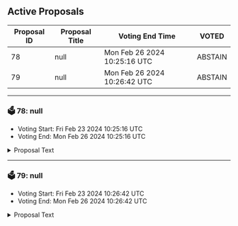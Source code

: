## Active Proposals

| Proposal ID | Proposal Title | Voting End Time | VOTED |
|-------------|----------------|-----------------|-------|
| 78 | null | Mon Feb 26 2024 10:25:16 UTC | ABSTAIN |
| 79 | null | Mon Feb 26 2024 10:26:42 UTC | ABSTAIN |

---

### 🗳 78: null
- Voting Start: Fri Feb 23 2024 10:25:16 UTC
- Voting End: Mon Feb 26 2024 10:25:16 UTC

<details>
<summary>Proposal Text</summary>
 
null
</details>

---

### 🗳 79: null
- Voting Start: Fri Feb 23 2024 10:26:42 UTC
- Voting End: Mon Feb 26 2024 10:26:42 UTC

<details>
<summary>Proposal Text</summary>
 
null
</details>
